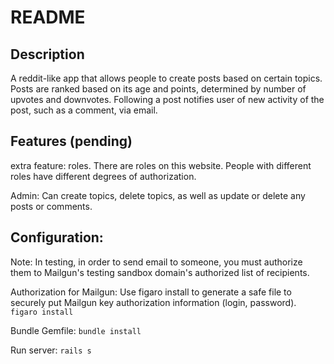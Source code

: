 # README

## Description
A reddit-like app that allows people to create posts based on certain topics. Posts are ranked based on its age and points, determined by number of upvotes and downvotes. Following a post notifies user of new activity of the post, such as a comment, via email.


## Features (pending)

extra feature: roles. 
There are roles on this website. People with different roles have different degrees of authorization. 

Admin: 
  Can create topics, delete topics, as well as update or delete any posts or comments.
  



## Configuration:

Note:
In testing, in order to send email to someone, you must authorize them to Mailgun's testing sandbox domain's authorized list of recipients.

Authorization for Mailgun:
Use figaro install to generate a safe file to securely put Mailgun key authorization information (login, password). 
```figaro install```

Bundle Gemfile:
```bundle install```

Run server:
```rails s```







